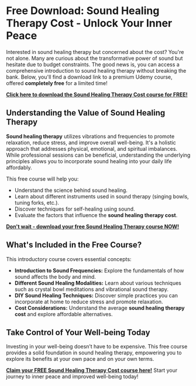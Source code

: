 # Free Download: Sound Healing Therapy Cost - Unlock Your Inner Peace

Interested in sound healing therapy but concerned about the cost? You're not alone. Many are curious about the transformative power of sound but hesitate due to budget constraints. The good news is, you can access a comprehensive introduction to sound healing therapy without breaking the bank. Below, you'll find a download link to a premium Udemy course, offered **completely free** for a limited time!

[**Click here to download the Sound Healing Therapy Cost course for FREE!**](https://udemywork.com/sound-healing-therapy-cost)

## Understanding the Value of Sound Healing Therapy

**Sound healing therapy** utilizes vibrations and frequencies to promote relaxation, reduce stress, and improve overall well-being. It's a holistic approach that addresses physical, emotional, and spiritual imbalances. While professional sessions can be beneficial, understanding the underlying principles allows you to incorporate sound healing into your daily life affordably.

This free course will help you:

*   Understand the science behind sound healing.
*   Learn about different instruments used in sound therapy (singing bowls, tuning forks, etc.).
*   Discover techniques for self-healing using sound.
*   Evaluate the factors that influence the **sound healing therapy cost**.

[**Don't wait - download your free Sound Healing Therapy course NOW!**](https://udemywork.com/sound-healing-therapy-cost)

## What's Included in the Free Course?

This introductory course covers essential concepts:

*   **Introduction to Sound Frequencies:** Explore the fundamentals of how sound affects the body and mind.
*   **Different Sound Healing Modalities:** Learn about various techniques such as crystal bowl meditations and vibrational sound therapy.
*   **DIY Sound Healing Techniques:** Discover simple practices you can incorporate at home to reduce stress and promote relaxation.
*   **Cost Considerations:** Understand the average **sound healing therapy cost** and explore affordable alternatives.

## Take Control of Your Well-being Today

Investing in your well-being doesn’t have to be expensive. This free course provides a solid foundation in sound healing therapy, empowering you to explore its benefits at your own pace and on your own terms.

**[Claim your FREE Sound Healing Therapy Cost course here!](https://udemywork.com/sound-healing-therapy-cost)** Start your journey to inner peace and improved well-being today!
